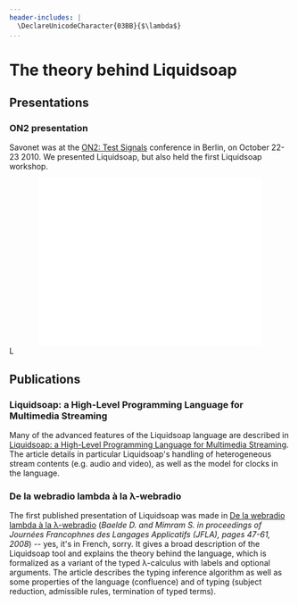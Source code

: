 ```yaml
---
header-includes: |
  \DeclareUnicodeCharacter{03BB}{$\lambda$}
...
```

The theory behind Liquidsoap
============================

Presentations
-------------

### ON2 presentation

Savonet was at the [ON2: Test Signals](http://testsignals.org/) conference in
Berlin, on October 22-23 2010. We presented Liquidsoap, but also held the first
Liquidsoap workshop.

<center><iframe src="//player.vimeo.com/video/16528307" width="400" height="300" frameborder="0"></iframe></center>L

Publications
------------

### Liquidsoap: a High-Level Programming Language for Multimedia Streaming

Many of the advanced features of the Liquidsoap language are described in
[Liquidsoap: a High-Level Programming Language for Multimedia Streaming](/assets/docs/bbm10.pdf).
The article details in particular Liquidsoap's handling of heterogeneous stream
contents (e.g. audio and video), as well as the model for clocks in the
language.

### De la webradio lambda à la &lambda;-webradio

The first published presentation of Liquidsoap was made in
[De la webradio lambda à la &lambda;-webradio](/assets/docs/bm08.pdf)
(*Baelde D. and Mimram S. in proceedings of Journées Francophnes des Langages Applicatifs (JFLA), pages 47-61, 2008*)
-- yes, it's in French, sorry. It gives a broad description of the Liquidsoap
tool and explains the theory behind the language, which is formalized as a
variant of the typed &lambda;-calculus with labels and optional arguments. The
article describes the typing inference algorithm as well as some properties of
the language (confluence) and of typing (subject reduction, admissible rules,
termination of typed terms).


